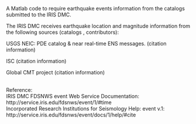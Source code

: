 A Matlab code to require earthquake events information from the catalogs submitted to the IRIS DMC. 

The IRIS DMC receives earthquake location and magnitude information from the following sources (catalogs , contributors):

USGS NEIC: PDE catalog & near real-time ENS messages. (citation information)

ISC (citation information)

Global CMT project (citation information)


<br>
Reference:<br>
IRIS DMC FDSNWS event Web Service Documentation: http://service.iris.edu/fdsnws/event/1/#time<br>
Incorporated Research Institutions for Seismology Help: event v.1: http://service.iris.edu/fdsnws/event/docs/1/help/#cite
